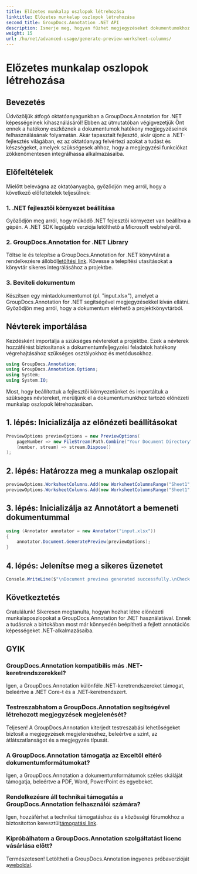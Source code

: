 ```yaml
---
title: Előzetes munkalap oszlopok létrehozása
linktitle: Előzetes munkalap oszlopok létrehozása
second_title: GroupDocs.Annotation .NET API
description: Ismerje meg, hogyan fűzhet megjegyzéseket dokumentumokhoz a GroupDocs.Annotation for .NET használatával. Lépésről lépésre bemutató .NET-fejlesztőknek. Bővítse alkalmazásait.
weight: 15
url: /hu/net/advanced-usage/generate-preview-worksheet-columns/
---
```


# Előzetes munkalap oszlopok létrehozása

## Bevezetés
Üdvözöljük átfogó oktatóanyagunkban a GroupDocs.Annotation for .NET képességeinek kihasználásáról! Ebben az útmutatóban végigvezetjük Önt ennek a hatékony eszköznek a dokumentumok hatékony megjegyzéseinek felhasználásának folyamatán. Akár tapasztalt fejlesztő, akár újonc a .NET-fejlesztés világában, ez az oktatóanyag felvértezi azokat a tudást és készségeket, amelyek szükségesek ahhoz, hogy a megjegyzési funkciókat zökkenőmentesen integrálhassa alkalmazásaiba.
## Előfeltételek
Mielőtt belevágna az oktatóanyagba, győződjön meg arról, hogy a következő előfeltételek teljesülnek:
### 1. .NET fejlesztői környezet beállítása
Győződjön meg arról, hogy működő .NET fejlesztői környezet van beállítva a gépén. A .NET SDK legújabb verziója letölthető a Microsoft webhelyéről.
### 2. GroupDocs.Annotation for .NET Library
 Töltse le és telepítse a GroupDocs.Annotation for .NET könyvtárat a rendelkezésre állóból[letöltési link](https://releases.groupdocs.com/annotation/net/). Kövesse a telepítési utasításokat a könyvtár sikeres integrálásához a projektbe.
### 3. Beviteli dokumentum
Készítsen egy mintadokumentumot (pl. "input.xlsx"), amelyet a GroupDocs.Annotation for .NET segítségével megjegyzésekkel kíván ellátni. Győződjön meg arról, hogy a dokumentum elérhető a projektkönyvtárból.

## Névterek importálása
Kezdésként importálja a szükséges névtereket a projektbe. Ezek a névterek hozzáférést biztosítanak a dokumentumfeljegyzési feladatok hatékony végrehajtásához szükséges osztályokhoz és metódusokhoz.

```csharp
using GroupDocs.Annotation;
using GroupDocs.Annotation.Options;
using System;
using System.IO;
```

Most, hogy beállítottuk a fejlesztői környezetünket és importáltuk a szükséges névtereket, merüljünk el a dokumentumunkhoz tartozó előnézeti munkalap oszlopok létrehozásában.
## 1. lépés: Inicializálja az előnézeti beállításokat
```csharp
PreviewOptions previewOptions = new PreviewOptions(
    pageNumber => new FileStream(Path.Combine("Your Document Directory", $"cells_page{pageNumber}.png"), FileMode.Create),
    (number, stream) => stream.Dispose()
);
```
## 2. lépés: Határozza meg a munkalap oszlopait
```csharp
previewOptions.WorksheetColumns.Add(new WorksheetColumnsRange("Sheet1", 2, 3));
previewOptions.WorksheetColumns.Add(new WorksheetColumnsRange("Sheet1", 1, 1));
```
## 3. lépés: Inicializálja az Annotátort a bemeneti dokumentummal
```csharp
using (Annotator annotator = new Annotator("input.xlsx"))
{
    annotator.Document.GeneratePreview(previewOptions);
}
```
## 4. lépés: Jelenítse meg a sikeres üzenetet
```csharp
Console.WriteLine($"\nDocument previews generated successfully.\nCheck output in {"Your Document Directory"}.");
```

## Következtetés
Gratulálunk! Sikeresen megtanulta, hogyan hozhat létre előnézeti munkalaposzlopokat a GroupDocs.Annotation for .NET használatával. Ennek a tudásnak a birtokában most már könnyedén beépítheti a fejlett annotációs képességeket .NET-alkalmazásaiba.
## GYIK
### GroupDocs.Annotation kompatibilis más .NET-keretrendszerekkel?
Igen, a GroupDocs.Annotation különféle .NET-keretrendszereket támogat, beleértve a .NET Core-t és a .NET-keretrendszert.
### Testreszabhatom a GroupDocs.Annotation segítségével létrehozott megjegyzések megjelenését?
Teljesen! A GroupDocs.Annotation kiterjedt testreszabási lehetőségeket biztosít a megjegyzések megjelenéséhez, beleértve a színt, az átlátszatlanságot és a megjegyzés típusát.
### A GroupDocs.Annotation támogatja az Exceltől eltérő dokumentumformátumokat?
Igen, a GroupDocs.Annotation a dokumentumformátumok széles skáláját támogatja, beleértve a PDF, Word, PowerPoint és egyebeket.
### Rendelkezésre áll technikai támogatás a GroupDocs.Annotation felhasználói számára?
 Igen, hozzáférhet a technikai támogatáshoz és a közösségi fórumokhoz a biztosítotton keresztül[támogatási link](https://forum.groupdocs.com/c/annotation/10).
### Kipróbálhatom a GroupDocs.Annotation szolgáltatást licenc vásárlása előtt?
 Természetesen! Letöltheti a GroupDocs.Annotation ingyenes próbaverzióját a[weboldal](https://releases.groupdocs.com/).